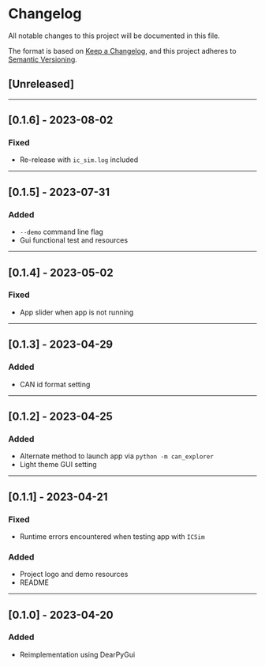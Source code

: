 # Changelog

All notable changes to this project will be documented in this file.

The format is based on [Keep a Changelog](https://keepachangelog.com/en/1.0.0/),
and this project adheres to [Semantic Versioning](https://semver.org/spec/v2.0.0.html).

## [Unreleased]

---
## [0.1.6] - 2023-08-02

### Fixed

- Re-release with `ic_sim.log` included

---
## [0.1.5] - 2023-07-31

### Added

- `--demo` command line flag
- Gui functional test and resources

---
## [0.1.4] - 2023-05-02

### Fixed

- App slider when app is not running

---
## [0.1.3] - 2023-04-29

### Added

- CAN id format setting

---
## [0.1.2] - 2023-04-25

### Added

- Alternate method to launch app via `python -m can_explorer`
- Light theme GUI setting

---
## [0.1.1] - 2023-04-21

### Fixed

- Runtime errors encountered when testing app with `ICSim`

### Added

- Project logo and demo resources
- README

---
## [0.1.0] - 2023-04-20

### Added

- Reimplementation using DearPyGui
